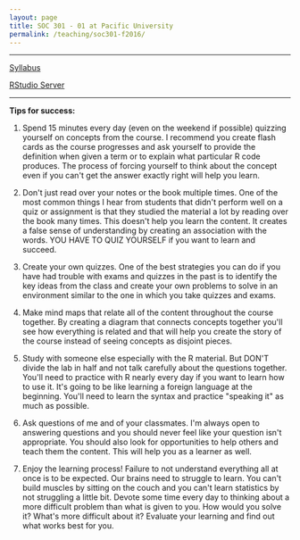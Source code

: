 ```yaml
---
layout: page
title: SOC 301 - 01 at Pacific University
permalink: /teaching/soc301-f2016/
---
```


***

<a href = "{{ site.baseurl }}/teaching/soc301-f2016/syllabus.html" target = "_blank">Syllabus</a>

<a href = "http://beta.rstudio.org" target = "_blank">RStudio Server</a>

***

**Tips for success:**

1. Spend 15 minutes every day (even on the weekend if possible) quizzing yourself on concepts from the course.  I recommend you create flash cards as the course progresses and ask yourself to provide the definition when given a term or to explain what particular R code produces.  The process of forcing yourself to think about the concept even if you can't get the answer exactly right will help you learn.

2. Don't just read over your notes or the book multiple times.  One of the most common things I hear from students that didn't perform well on a quiz or assignment is that they studied the material a lot by reading over the book many times.  This doesn't help you learn the content.  It creates a false sense of understanding by creating an association with the words.  YOU HAVE TO QUIZ YOURSELF if you want to learn and succeed.

3. Create your own quizzes.  One of the best strategies you can do if you have had trouble with exams and quizzes in the past is to identify the key ideas from the class and create your own problems to solve in an environment similar to the one in which you take quizzes and exams.

4. Make mind maps that relate all of the content throughout the course together.  By creating a diagram that connects concepts together you'll see how everything is related and that will help you create the story of the course instead of seeing concepts as disjoint pieces.

5. Study with someone else especially with the R material.  But DON'T divide the lab in half and not talk carefully about the questions together.  You'll need to practice with R nearly every day if you want to learn how to use it.  It's going to be like learning a foreign language at the beginning.  You'll need to learn the syntax and practice "speaking it" as much as possible.

6. Ask questions of me and of your classmates.  I'm always open to answering questions and you should never feel like your question isn't appropriate.  You should also look for opportunities to help others and teach them the content.  This will help you as a learner as well.

7. Enjoy the learning process!  Failure to not understand everything all at once is to be expected.  Our brains need to struggle to learn.  You can't build muscles by sitting on the couch and you can't learn statistics by not struggling a little bit.  Devote some time every day to thinking about a more difficult problem than what is given to you.  How would you solve it? What's more difficult about it?  Evaluate your learning and find out what works best for you.